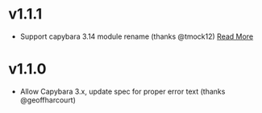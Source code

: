 # v1.1.1

- Support capybara 3.14 module rename (thanks @tmock12) [Read More](https://github.com/dkarter/capybara_error_intel/pull/6)

# v1.1.0

- Allow Capybara 3.x, update spec for proper error text (thanks @geoffharcourt)

